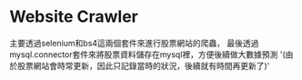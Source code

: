 # Website Crawler

主要透過selenium和bs4這兩個套件來進行股票網站的爬蟲，
最後透過mysql.connector套件來將股票資料儲存在mysql裡，方便後續做大數據預測
'(由於股票網站會時常更新，因此只記錄當時的狀況，後續就有時間再更新了)'
